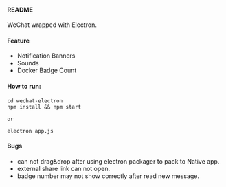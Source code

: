 
#### README

WeChat wrapped with Electron.

#### Feature

* Notification Banners
* Sounds
* Docker Badge Count


#### How to run:

```
cd wechat-electron
npm install && npm start

or 

electron app.js
```

#### Bugs

* can not drag&drop after using electron packager to pack to Native app.
* external share link can not open.
* badge number may not show correctly after read new message.
